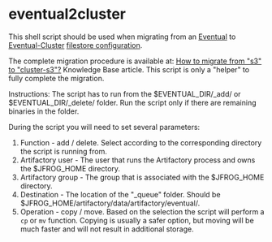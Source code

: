 # eventual2cluster
This shell script should be used when migrating from an [Eventual](https://www.jfrog.com/confluence/display/RTF/Configuring+the+Filestore#ConfiguringtheFilestore-EventualBinaryProvider) to [Eventual-Cluster](https://www.jfrog.com/confluence/display/RTF/Configuring+the+Filestore#ConfiguringtheFilestore-Eventual-ClusterBinaryProvider) [filestore configuration](https://www.jfrog.com/confluence/display/RTF/Configuring+the+Filestore).

The complete migration procedure is available at: [How to migrate from "s3" to "cluster-s3"?](https://jfrog.com/knowledge-base/how-to-migrate-from-s3-to-cluster-s3/) Knowledge Base article.
This script is only a "helper" to fully complete the migration.

Instructions:
The script has to run from the $EVENTUAL_DIR/\_add/ or $EVENTUAL_DIR/\_delete/ folder.
Run the script only if there are remaining binaries in the folder.

During the script you will need to set several parameters:
1. Function - add / delete. Select according to the corresponding directory the script is running from.
2. Artifactory user - The user that runs the Artifactory process and owns the $JFROG_HOME directory.
3. Artifactory group - The group that is associated with the $JFROG_HOME directory.
4. Destination - The location of the "\_queue" folder. Should be $JFROG_HOME/artifactory/data/artifactory/eventual/.
5. Operation - copy / move. Based on the selection the script will perform a `cp` or `mv` function. Copying is usually a safer option, but moving will be much faster and will not result in additional storage.

